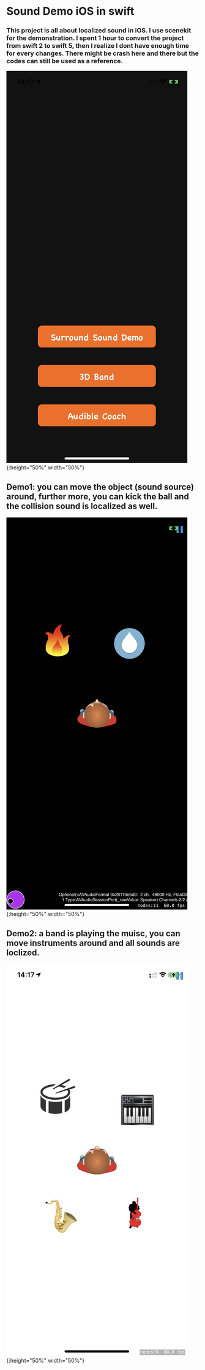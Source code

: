 #  Sound Demo iOS in swift

###  This project is all about localized sound in iOS. I use scenekit for the demonstration. I spent 1 hour to convert the project from swift 2 to swift 5, then I realize I dont have enough time for every changes. There might be crash here and there but the codes can still be used as a reference.

![](/menu.png){:height="50%" width="50%"}

## Demo1: you can move the object (sound source) around, further more, you can kick the ball and the collision sound is localized as well.
![](/demo1.png){:height="50%" width="50%"}

## Demo2: a band is playing the muisc, you can move instruments around and all sounds are loclized. 
![](/demo2.png){:height="50%" width="50%"}


